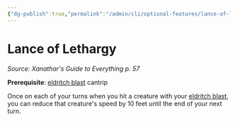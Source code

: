 ```yaml
---
{"dg-publish":true,"permalink":"/admin/cli/optional-features/lance-of-lethargy-xge/","tags":["compendium/src/5e/xge","optional-feature/ei"],"updated":"2025-01-11T15:32:21.957+00:00"}
---
```


# Lance of Lethargy
*Source: Xanathar's Guide to Everything p. 57*  

**Prerequisite**: [eldritch blast](/Admin/CLI/spells/eldritch-blast.md) cantrip

Once on each of your turns when you hit a creature with your [eldritch blast](/Admin/CLI/spells/eldritch-blast.md), you can reduce that creature's speed by 10 feet until the end of your next turn.